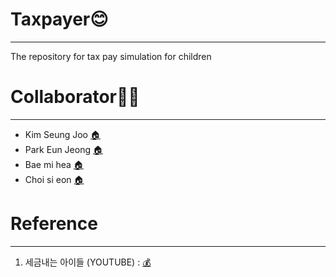 # Taxpayer😊
---------------------
The repository for tax pay simulation for children

# Collaborator🙅‍♀️
----------------------
- Kim Seung Joo [🏠️](https://github.com/Seung-Joo)
- Park Eun Jeong [🏠️](https://github.com/Eundms)
- Bae mi hea [🏠️](https://github.com/mihea1206)
- Choi si eon [🏠️](https://github.com/noino0819)

# Reference
--------------------
1. 세금내는 아이들 (YOUTUBE) : [💰](https://www.youtube.com/channel/UC_yS9qx6-ZxS67HKPyWeXDg)
